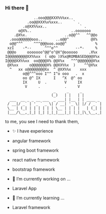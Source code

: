### Hi there 👋
     
                 ..ooo@@@XXX%%%xx..
              .oo@@XXX%x%xxx..     ` .
            .o@XX%%xx..               ` .
          o@X%..                  ..ooooooo
        .@X%x.                 ..o@@^^   ^^@@o
      .ooo@@@@@@ooo..      ..o@@^          @X%
      o@@^^^     ^^^@@@ooo.oo@@^             %
     xzI    -*--      ^^^o^^        --*-     %
     @@@o     ooooooo^@@^o^@X^@oooooo     .X%x
    I@@@@@@@@@XX%%xx  ( o@o )X%x@ROMBASED@@@X%x
    I@@@@XX%%xx  oo@@@@X% @@X%x   ^^^@@@@@@@X%x
     @X%xx     o@@@@@@@X% @@XX%%x  )    ^^@X%x
      ^   xx o@@@@@@@@Xx  ^ @XX%%x    xxx
            o@@^^^ooo I^^ I^o ooo   .  x
            oo @^ IX      I   ^X  @^ oo
            IX     U  .        V     IX
             V     .           .     V
                          _     _     _         
                         (_)   | |   | |        
      ___  __ _ _ __ ___  _ ___| |__ | | ____ _ 
     / __|/ _` | '_ ` _ \| / __| '_ \| |/ / _` |
     \__ | (_| | | | | | | \__ | | | |   | (_| |
     |___/\__,_|_| |_| |_|_|___|_| |_|_|\_\__,_|
                                            
                                            

  to me, you see I need to thank      them,

- ✨ I have experience

- angular framework 
- spring boot framework
- react native framework
- bootstrap framework

- 🔭 I’m currently working on ...

- Laravel App

- 🌱 I’m currently learning ...

- Laravel framework

<!--
**lahirusamishka/lahirusamishka** is a ✨ _special_ ✨ repository because its `README.md` (this file) appears on your GitHub profile.

Here are some ideas to get you started:

- 🔭 I’m currently working on ...
- 🌱 I’m currently learning ...
- 👯 I’m looking to collaborate on ...
- 🤔 I’m looking for help with ...
- 💬 Ask me about ...
- 📫 How to reach me: ...
- 😄 Pronouns: ...
- ⚡ Fun fact: ...
-->
